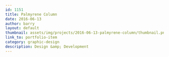```yaml
---
id: 1151
title: Palmyrene Column
date: 2016-06-13
author: barry
layout: default
thumbnail: assets/img/projects/2016-06-13-palmyrene-column/thumbnail.png
link_to: portfolio-item
category: graphic-design
description: Design &amp; Development
---
```

